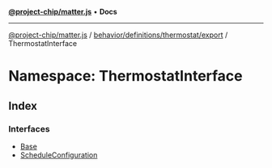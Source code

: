 [**@project-chip/matter.js**](../../../../../../README.md) • **Docs**

***

[@project-chip/matter.js](../../../../../../modules.md) / [behavior/definitions/thermostat/export](../../README.md) / ThermostatInterface

# Namespace: ThermostatInterface

## Index

### Interfaces

- [Base](interfaces/Base.md)
- [ScheduleConfiguration](interfaces/ScheduleConfiguration.md)

